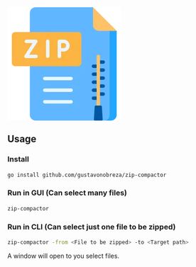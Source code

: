 <img align="center" src="./docs/zip.webp" alt="Zip image"/>

<br>

## Usage

### Install
```bash
go install github.com/gustavonobreza/zip-compactor
```

### Run in GUI (Can select many files)
```bash
zip-compactor
```

### Run in CLI (Can select just one file to be zipped) 
```bash
zip-compactor -from <File to be zipped> -to <Target path>
```

A window will open to you select files.